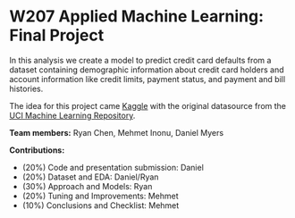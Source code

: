 # W207 Applied Machine Learning: Final Project
In this analysis we create a model to predict credit card defaults from a dataset containing demographic information about credit card holders and account information like credit limits, payment status, and payment and bill histories.

The idea for this project came [Kaggle](https://www.kaggle.com/datasets/uciml/default-of-credit-card-clients-dataset) with the original datasource from the [UCI Machine Learning Repository](https://archive.ics.uci.edu/dataset/350/default+of+credit+card+clients).

**Team members:** Ryan Chen, Mehmet Inonu, Daniel Myers

**Contributions:** 
- (20%) Code and presentation submission: Daniel  
- (20%) Dataset and EDA: Daniel/Ryan 
- (30%) Approach and Models: Ryan
- (20%) Tuning and Improvements: Mehmet 
- (10%) Conclusions and Checklist: Mehmet 
